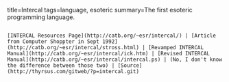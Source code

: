 title=Intercal
tags=language, esoteric
summary=The first esoteric programming language.
~~~~~~

[INTERCAL Resources Page](http://catb.org/~esr/intercal/) | [Article from Computer Shoppter in Sept 1992](http://catb.org/~esr/intercal/stross.html) | [Revamped INTERCAL Manual](http://catb.org/~esr/intercal/ick.htm) | [Revised INTERCAL Manual](http://catb.org/~esr/intercal/intercal.ps) | (No, I don't know the difference between those two) | [Source](http://thyrsus.com/gitweb/?p=intercal.git)

